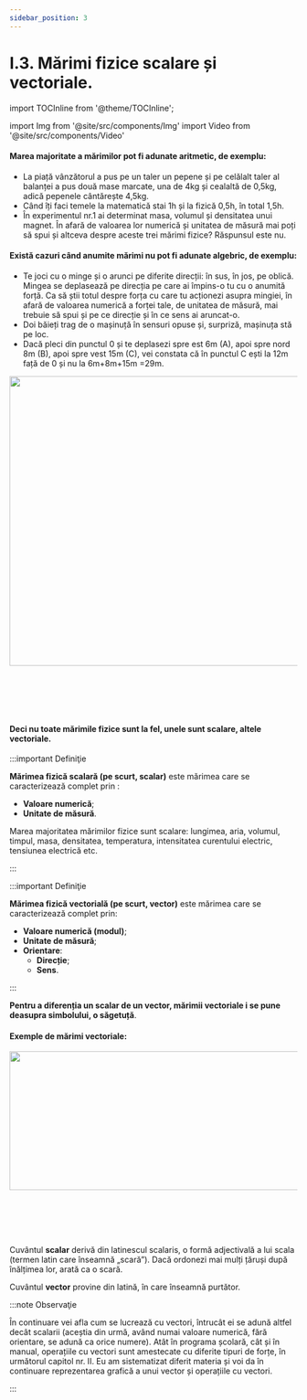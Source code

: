 ```yaml
---
sidebar_position: 3
---
```


# I.3. Mărimi fizice scalare și vectoriale.


import TOCInline from '@theme/TOCInline';

<TOCInline toc={toc} />



import Img from '@site/src/components/Img'
import Video from '@site/src/components/Video'



#### Marea majoritate a mărimilor pot fi adunate aritmetic, de exemplu:

- La piață vânzătorul a pus pe un taler un pepene și pe celălalt taler al balanței a pus două mase marcate, una de 4kg și cealaltă de 0,5kg, adică pepenele cântărește 4,5kg.
- Când îți faci temele la matematică stai 1h și la fizică 0,5h, în total 1,5h.
- În experimentul nr.1 ai determinat masa, volumul și densitatea unui magnet. În afară de valoarea lor numerică și unitatea de măsură mai poți să spui și altceva despre aceste trei mărimi fizice? Răspunsul este nu. 

#### Există cazuri când anumite mărimi nu pot fi adunate algebric, de exemplu:
- Te joci cu o minge și o arunci pe diferite direcții: în sus, în jos, pe oblică. Mingea se deplasează pe direcția pe care ai împins-o tu cu o anumită forță. Ca să știi totul despre forța cu care tu acționezi asupra mingiei, în afară de valoarea numerică a forței tale, de unitatea de măsură, mai trebuie să spui și pe ce direcție și în ce sens ai aruncat-o.
- Doi băieți trag de o mașinuță în sensuri opuse și, surpriză, mașinuța stă pe loc.
- Dacă pleci din punctul 0 și te deplasezi spre est 6m (A), apoi spre nord 8m (B), apoi spre vest 15m (C), vei constata că în punctul C ești la 12m față de 0 și nu la 6m+8m+15m =29m.


<Img className="img-responsive4" src="fizica/clasa7/capitolul1/1_3_Exemplul6_Poza1_DesenDeplasareCorp_vers2.jpg" width="1000" height="507" />

<br></br>
<br></br>


#### Deci nu toate mărimile fizice sunt la fel, unele sunt scalare, altele vectoriale.





:::important Definiţie

**Mărimea fizică scalară (pe scurt, scalar)** este mărimea care se caracterizează complet prin :
- **Valoare numerică**;
- **Unitate de măsură**.

Marea majoritatea mărimilor fizice sunt scalare: lungimea, aria, volumul, timpul, masa, densitatea, temperatura, intensitatea curentului electric, tensiunea electrică etc.
 

:::


:::important Definiţie

**Mărimea fizică vectorială (pe scurt, vector)** este mărimea care se caracterizează complet prin:
- **Valoare numerică (modul)**;
- **Unitate de măsură**;
- **Orientare**:
  - **Direcție**;		
  - **Sens**. 

:::


**Pentru a diferenția un scalar de un vector, mărimii vectoriale i se pune deasupra simbolului, o săgetuță**.


#### Exemple de mărimi vectoriale:


<Img className="img-responsive4" src="fizica/clasa7/capitolul1/1_3_MarimiVectoriale_Poza1_Exemple_vers3.jpg" width="1000" height="243" />

<br></br>
<br></br>




Cuvântul **scalar** derivă din latinescul scalaris, o formă adjectivală a lui scala (termen latin care înseamnă „scară”). Dacă ordonezi mai mulți țăruși după înălțimea lor, arată ca o scară.

Cuvântul **vector** provine din latină, în care înseamnă purtător.


:::note Observaţie

În continuare vei afla cum se lucrează cu vectori, întrucât ei se adună altfel decât scalarii (aceștia din urmă, având numai valoare numerică, fără orientare, se adună ca orice numere).
Atât în programa școlară, cât și în manual, operațiile cu vectori sunt amestecate cu diferite tipuri de forțe, în următorul capitol nr. II. Eu am sistematizat diferit materia și voi da în continuare reprezentarea grafică a unui vector și operațiile cu vectori.

:::



<br></br>
<br></br>


